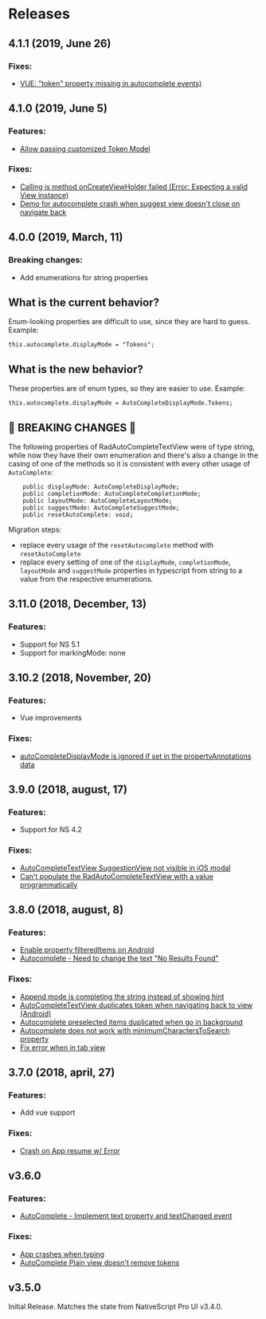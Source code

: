 # Releases

## 4.1.1 (2019, June 26)

### Fixes:
 - [VUE: "token" property missing in autocomplete events)](https://github.com/NativeScript/nativescript-ui-feedback/issues/1153)

## 4.1.0 (2019, June 5)

### Features:
 - [Allow passing customized Token Model](https://github.com/NativeScript/nativescript-ui-feedback/issues/65)

### Fixes:
 - [Calling js method onCreateViewHolder failed (Error: Expecting a valid View instance)](https://github.com/NativeScript/nativescript-ui-feedback/issues/855)
 - [Demo for autocomplete crash when suggest view doesn't close on navigate back](https://github.com/NativeScript/nativescript-ui-feedback/issues/1037)

## 4.0.0 (2019, March, 11)

### Breaking changes:
 - Add enumerations for string properties
 
 ## What is the current behavior?
Enum-looking properties are difficult to use, since they are hard to guess. Example:
```
this.autocomplete.displayMode = "Tokens";
```

## What is the new behavior?
These properties are of enum types, so they are easier to use. Example:
```
this.autocomplete.displayMode = AutoCompleteDisplayMode.Tokens;
```

<!-- If this PR contains a breaking change, please describe the impact and migration path for existing applications below. -->

## &#x1F534; BREAKING CHANGES &#x1F534;

The following properties of RadAutoCompleteTextView were of type string, while now they have their own enumeration and there's also a change in the casing of one of the methods so it is consistent with every other usage of `AutoComplete`:
```
    public displayMode: AutoCompleteDisplayMode;
    public completionMode: AutoCompleteCompletionMode;
    public layoutMode: AutoCompleteLayoutMode;
    public suggestMode: AutoCompleteSuggestMode;
    public resetAutoComplete: void;
```

Migration steps:
- replace every usage of the `resetAutocomplete` method with `resetAutoComplete`
- replace every setting of one of the `displayMode`, `completionMode`, `layoutMode` and `suggestMode` properties in typescript from string to a value from the respective enumerations.





## 3.11.0 (2018, December, 13)

### Features:
 - Support for NS 5.1
 - Support for markingMode: none

## 3.10.2 (2018, November, 20)

### Features:
 - Vue improvements
 
 ### Fixes:
 - [autoCompleteDisplayMode is ignored if set in the propertyAnnotations data](https://github.com/NativeScript/nativescript-ui-feedback/issues/921)

## 3.9.0 (2018, august, 17)

### Features:
 - Support for NS 4.2

### Fixes:
 - [AutoCompleteTextView SuggestionView not visible in iOS modal](https://github.com/NativeScript/nativescript-ui-feedback/issues/379)
 - [Can't populate the RadAutoCompleteTextView with a value programmatically](https://github.com/NativeScript/nativescript-ui-feedback/issues/385)

## 3.8.0 (2018, august, 8)

### Features:
 - [Enable property filteredItems on Android](https://github.com/NativeScript/nativescript-ui-feedback/issues/445)
 - [Autocomplete - Need to change the text "No Results Found"](https://github.com/NativeScript/nativescript-ui-feedback/issues/658)

### Fixes:
 - [Append mode is completing the string instead of showing hint](https://github.com/NativeScript/nativescript-ui-feedback/issues/746)
 - [AutoCompleteTextView duplicates token when navigating back to view (Android)](https://github.com/NativeScript/nativescript-ui-feedback/issues/443)
 - [Autocomplete preselected items duplicated when go in background](https://github.com/NativeScript/nativescript-ui-feedback/issues/631)
 - [Autocomplete does not work with minimumCharactersToSearch property](https://github.com/NativeScript/nativescript-ui-feedback/issues/393)
 - [Fix error when in tab view](https://github.com/NativeScript/nativescript-ui-feedback/issues/636)


## 3.7.0 (2018, april, 27)

### Features:
 - Add vue support

### Fixes:
 - [Crash on App resume w/ Error](https://github.com/NativeScript/nativescript-ui-feedback/issues/540)


## v3.6.0

### Features:
  - [AutoComplete - Implement text property and textChanged event](https://github.com/NativeScript/nativescript-ui-feedback/issues/320)

### Fixes:
  - [App crashes when typing](https://github.com/NativeScript/nativescript-ui-feedback/issues/298)
  - [AutoComplete Plain view doesn't remove tokens](https://github.com/NativeScript/nativescript-ui-feedback/issues/537)


## v3.5.0

Initial Release. Matches the state from NativeScript Pro UI v3.4.0.
